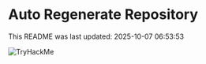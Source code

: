 # Auto Regenerate Repository

This README was last updated: 2025-10-07 06:53:53

 ![TryHackMe](https://tryhackme.com/badge/533634)